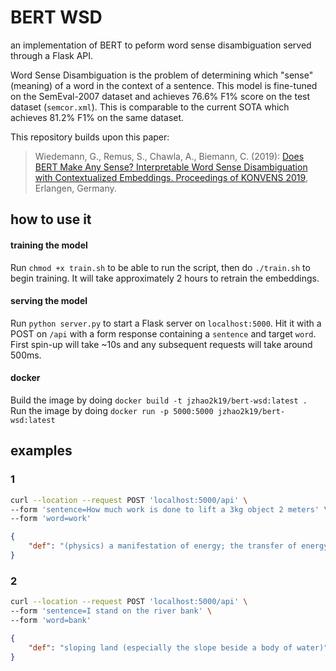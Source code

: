 # BERT WSD
an implementation of BERT to peform word sense disambiguation served through a Flask API.

Word Sense Disambiguation is the problem of determining which "sense" (meaning) of a word in the context of a sentence. This model is fine-tuned on the SemEval-2007 dataset and achieves 76.6% F1% score on the test dataset (`semcor.xml`). This is comparable to the current SOTA which achieves 81.2% F1% on the same dataset.

This repository builds upon this paper:
> Wiedemann, G., Remus, S., Chawla, A., Biemann, C. (2019): [Does BERT Make Any Sense? Interpretable Word Sense Disambiguation with Contextualized Embeddings. Proceedings of KONVENS 2019](https://www.inf.uni-hamburg.de/en/inst/ab/lt/publications/2019-wiedemannetal-bert-sense.pdf), Erlangen, Germany.

## how to use it

#### training the model
Run `chmod +x train.sh` to be able to run the script, then do `./train.sh` to begin training. It will take approximately 2 hours to retrain the embeddings.

#### serving the model
Run `python server.py` to start a Flask server on `localhost:5000`. Hit it with a POST on `/api` with a form response containing a `sentence` and target `word`. First spin-up will take ~10s and any subsequent requests will take around 500ms.

#### docker

Build the image by doing `docker build -t jzhao2k19/bert-wsd:latest .`
Run the image by doing `docker run -p 5000:5000 jzhao2k19/bert-wsd:latest`

## examples

### 1
```bash
curl --location --request POST 'localhost:5000/api' \
--form 'sentence=How much work is done to lift a 3kg object 2 meters' \
--form 'word=work'
```

```json
{
    "def": "(physics) a manifestation of energy; the transfer of energy from one physical system to another expressed as the product of a force and the distance through which it moves a body in the direction of that force"
}
```

### 2

```bash
curl --location --request POST 'localhost:5000/api' \
--form 'sentence=I stand on the river bank' \
--form 'word=bank'
```

```json
{
    "def": "sloping land (especially the slope beside a body of water)"
}
```